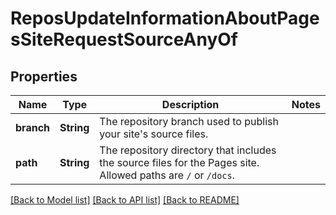 # ReposUpdateInformationAboutPagesSiteRequestSourceAnyOf

## Properties

Name | Type | Description | Notes
------------ | ------------- | ------------- | -------------
**branch** | **String** | The repository branch used to publish your site's source files. | 
**path** | **String** | The repository directory that includes the source files for the Pages site. Allowed paths are `/` or `/docs`. | 

[[Back to Model list]](../README.md#documentation-for-models) [[Back to API list]](../README.md#documentation-for-api-endpoints) [[Back to README]](../README.md)


